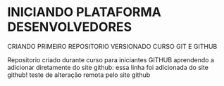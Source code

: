 # INICIANDO PLATAFORMA DESENVOLVEDORES
 CRIANDO PRIMEIRO REPOSITORIO VERSIONADO CURSO GIT E GITHUB

 Repositorio criado durante curso para iniciantes GITHUB
aprendendo a adicionar diretamente do site github: essa linha foi adicionada do site github!
teste de alteração remota pelo site github
